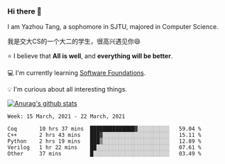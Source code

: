 ### Hi there 👋
I am Yazhou Tang, a sophomore in SJTU, majored in Computer Science.

我是交大CS的一个大二的学生，很高兴遇见你:smile:

:star: I believe that **All is well**, and **everything will be better**.

:computer: I'm currently learning [Software Foundations](https://softwarefoundations.cis.upenn.edu/).

:bulb: I'm curious about all interesting things.

[![Anurag's github stats](https://github-readme-stats.vercel.app/api?username=ADSWT518&count_private=true)](https://github.com/anuraghazra/github-readme-stats)

<!--START_SECTION:waka-->
```text
Week: 15 March, 2021 - 22 March, 2021

Coq       10 hrs 37 mins  ██████████████▓░░░░░░░░░░   59.04 % 
C++       2 hrs 43 mins   ███▓░░░░░░░░░░░░░░░░░░░░░   15.11 % 
Python    2 hrs 19 mins   ███▒░░░░░░░░░░░░░░░░░░░░░   12.89 % 
Verilog   1 hr 22 mins    ██░░░░░░░░░░░░░░░░░░░░░░░   07.61 % 
Other     37 mins         █░░░░░░░░░░░░░░░░░░░░░░░░   03.49 % 
```
<!--END_SECTION:waka-->

<!--
**ADSWT518/ADSWT518** is a ✨ _special_ ✨ repository because its `README.md` (this file) appears on your GitHub profile.

Here are some ideas to get you started:

- 🔭 I’m currently working on ...
- 🌱 I’m currently learning ...
- 👯 I’m looking to collaborate on ...
- 🤔 I’m looking for help with ...
- 💬 Ask me about ...
- 📫 How to reach me: ...
- 😄 Pronouns: ...
- ⚡ Fun fact: ...
-->
